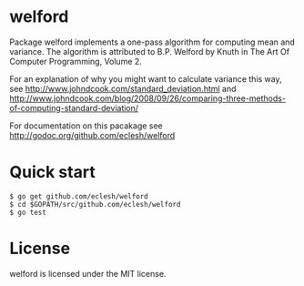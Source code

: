 welford
=======

Package welford implements a one-pass algorithm for computing mean and
variance. The algorithm is attributed to B.P. Welford by Knuth in
The Art Of Computer Programming, Volume 2.

For an explanation of why you might want to calculate variance this
way, see http://www.johndcook.com/standard_deviation.html and
http://www.johndcook.com/blog/2008/09/26/comparing-three-methods-of-computing-standard-deviation/

For documentation on this pacakage see
http://godoc.org/github.com/eclesh/welford

Quick start
===========

	$ go get github.com/eclesh/welford
	$ cd $GOPATH/src/github.com/eclesh/welford
	$ go test

License
=======

welford is licensed under the MIT license.

